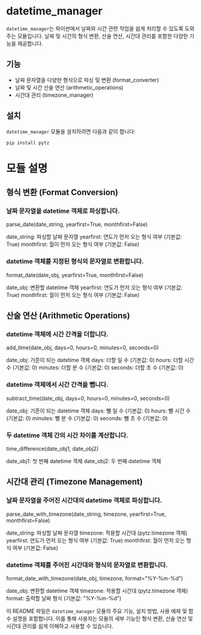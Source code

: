 # datetime_manager

`datetime_manager`는 파이썬에서 날짜와 시간 관련 작업을 쉽게 처리할 수 있도록 도와주는 모듈입니다. 날짜 및 시간의 형식 변환, 산술 연산, 시간대 관리를 포함한 다양한 기능을 제공합니다.

## 기능

- 날짜 문자열을 다양한 형식으로 파싱 및 변환 (format_converter)
- 날짜 및 시간 산술 연산 (arithmetic_operations)
- 시간대 관리 (timezone_manager)

## 설치

`datetime_manager` 모듈을 설치하려면 다음과 같이 합니다:

```
pip install pytz
```

# 모듈 설명


## 형식 변환 (Format Conversion)


### 날짜 문자열을 datetime 객체로 파싱합니다.
parse_date(date_string, yearfirst=True, monthfirst=False)

date_string: 파싱할 날짜 문자열
yearfirst: 연도가 먼저 오는 형식 여부 (기본값: True)
monthfirst: 월이 먼저 오는 형식 여부 (기본값: False)

### datetime 객체를 지정된 형식의 문자열로 변환합니다.
format_date(date_obj, yearfirst=True, monthfirst=False)

date_obj: 변환할 datetime 객체
yearfirst: 연도가 먼저 오는 형식 여부 (기본값: True)
monthfirst: 월이 먼저 오는 형식 여부 (기본값: False)


## 산술 연산 (Arithmetic Operations)


### datetime 객체에 시간 간격을 더합니다.
add_time(date_obj, days=0, hours=0, minutes=0, seconds=0)

date_obj: 기준이 되는 datetime 객체
days: 더할 일 수 (기본값: 0)
hours: 더할 시간 수 (기본값: 0)
minutes: 더할 분 수 (기본값: 0)
seconds: 더할 초 수 (기본값: 0)

### datetime 객체에서 시간 간격을 뺍니다.
subtract_time(date_obj, days=0, hours=0, minutes=0, seconds=0)

date_obj: 기준이 되는 datetime 객체
days: 뺄 일 수 (기본값: 0)
hours: 뺄 시간 수 (기본값: 0)
minutes: 뺄 분 수 (기본값: 0)
seconds: 뺄 초 수 (기본값: 0)

### 두 datetime 객체 간의 시간 차이를 계산합니다.
time_difference(date_obj1, date_obj2)

date_obj1: 첫 번째 datetime 객체
date_obj2: 두 번째 datetime 객체


## 시간대 관리 (Timezone Management)


### 날짜 문자열을 주어진 시간대의 datetime 객체로 파싱합니다.
parse_date_with_timezone(date_string, timezone, yearfirst=True, monthfirst=False)

date_string: 파싱할 날짜 문자열
timezone: 적용할 시간대 (pytz.timezone 객체)
yearfirst: 연도가 먼저 오는 형식 여부 (기본값: True)
monthfirst: 월이 먼저 오는 형식 여부 (기본값: False)

### datetime 객체를 주어진 시간대와 형식의 문자열로 변환합니다.
format_date_with_timezone(date_obj, timezone, format="%Y-%m-%d")

date_obj: 변환할 datetime 객체
timezone: 적용할 시간대 (pytz.timezone 객체)
format: 출력할 날짜 형식 (기본값: "%Y-%m-%d")

이 README 파일은 `datetime_manager` 모듈의 주요 기능, 설치 방법, 사용 예제 및 함수 설명을 포함합니다. 이를 통해 사용자는 모듈의 세부 기능인 형식 변환, 산술 연산 및 시간대 관리를 쉽게 이해하고 사용할 수 있습니다.